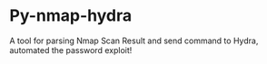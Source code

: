 Py-nmap-hydra
=============

A tool for parsing Nmap Scan Result and send command to Hydra, automated the password exploit!
